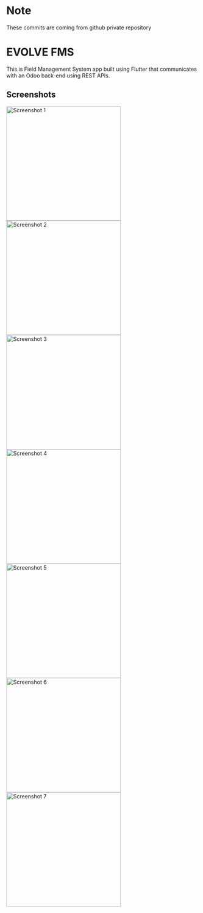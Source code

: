 # Note
These commits are coming from github private repository

# EVOLVE FMS

[//]: # (<img src="assets/app_icon.png" alt="App Icon" height="100" width="100">)

This is Field Management System app built using Flutter that communicates with an Odoo back-end using REST APIs.


## Screenshots

<img src="assets/screenshots/1.png" alt="Screenshot 1" width="300">

<img src="assets/screenshots/2.png" alt="Screenshot 2" width="300">

<img src="assets/screenshots/3.png" alt="Screenshot 3" width="300">

<img src="assets/screenshots/4.png" alt="Screenshot 4" width="300">

<img src="assets/screenshots/5.png" alt="Screenshot 5" width="300">

<img src="assets/screenshots/6.png" alt="Screenshot 6" width="300">

<img src="assets/screenshots/7.png" alt="Screenshot 7" width="300">
